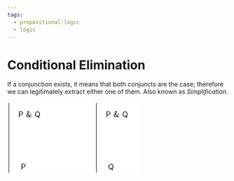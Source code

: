 ```yaml
---
tags:
  - propositional-logic
  - logic
---
```


# Conditional Elimination

If a conjunction exists, it means that both conjuncts are the case; therefore we
can legitimately extract either one of them. Also known as _Simplification_.

![](/static/conjunc-elim.png)
